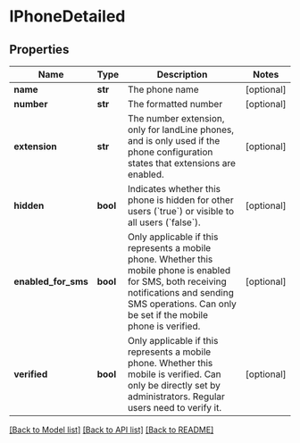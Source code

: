 # IPhoneDetailed

## Properties
Name | Type | Description | Notes
------------ | ------------- | ------------- | -------------
**name** | **str** | The phone name | [optional] 
**number** | **str** | The formatted number | [optional] 
**extension** | **str** | The number extension, only for landLine phones, and is only used if the phone configuration states that extensions are enabled.   | [optional] 
**hidden** | **bool** | Indicates whether this phone is hidden for other users (&#x60;true&#x60;) or visible to all users (&#x60;false&#x60;).  | [optional] 
**enabled_for_sms** | **bool** | Only applicable if this represents a mobile phone. Whether this mobile phone is enabled for SMS, both receiving notifications and sending SMS operations. Can only be set if the mobile phone is verified.  | [optional] 
**verified** | **bool** | Only applicable if this represents a mobile phone. Whether this mobile is verified. Can only be directly set by administrators. Regular users need to verify it.  | [optional] 

[[Back to Model list]](../README.md#documentation-for-models) [[Back to API list]](../README.md#documentation-for-api-endpoints) [[Back to README]](../README.md)


